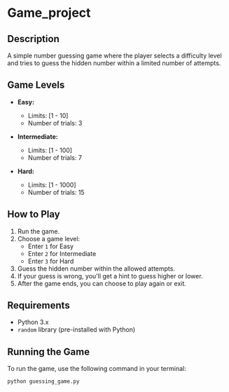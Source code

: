 # Game_project


## Description
A simple number guessing game where the player selects a difficulty level and tries to guess the hidden number within a limited number of attempts.

## Game Levels
- **Easy:**  
  - Limits: [1 - 10]  
  - Number of trials: 3  

- **Intermediate:**  
  - Limits: [1 - 100]  
  - Number of trials: 7  

- **Hard:**  
  - Limits: [1 - 1000]  
  - Number of trials: 15  

## How to Play
1. Run the game.
2. Choose a game level:  
   - Enter `1` for Easy  
   - Enter `2` for Intermediate  
   - Enter `3` for Hard  
3. Guess the hidden number within the allowed attempts.
4. If your guess is wrong, you'll get a hint to guess higher or lower.
5. After the game ends, you can choose to play again or exit.

## Requirements
- Python 3.x
- `random` library (pre-installed with Python)

## Running the Game
To run the game, use the following command in your terminal:

```bash
python guessing_game.py
